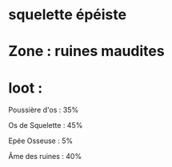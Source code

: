 # squelette épéiste 

# Zone : ruines maudites

# loot : 
Poussière d'os : 35%

Os de Squelette : 45%

Epée Osseuse : 5%

Âme des ruines : 40%

